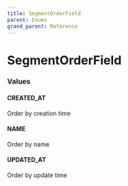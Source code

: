 ```yaml
---
title: SegmentOrderField
parent: Enums
grand_parent: Reference
---
```


# SegmentOrderField

<h3 id="values">Values</h3>

  <h4 id="created_at" class="name anchored">CREATED_AT</h4>

  <div class="description-wrapper">
   <p>Order by creation time</p>
  </div>

  <h4 id="name" class="name anchored">NAME</h4>

  <div class="description-wrapper">
   <p>Order by name</p>
  </div>

  <h4 id="updated_at" class="name anchored">UPDATED_AT</h4>

  <div class="description-wrapper">
   <p>Order by update time</p>
  </div>

